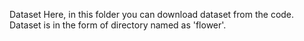 Dataset
Here, in this folder you can download dataset from the code. Dataset is in the form of directory named as 'flower'.
